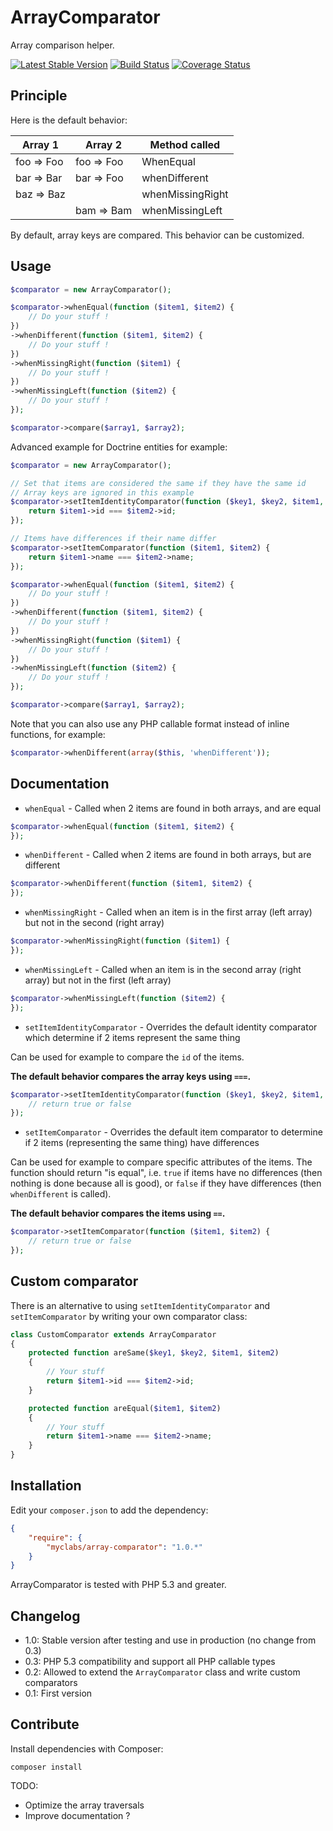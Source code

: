 # ArrayComparator

Array comparison helper.

[![Latest Stable Version](https://poser.pugx.org/myclabs/array-comparator/v/stable.png)](https://packagist.org/packages/myclabs/array-comparator)
[![Build Status](https://travis-ci.org/myclabs/ArrayComparator.png)](https://travis-ci.org/myclabs/ArrayComparator)
[![Coverage Status](https://coveralls.io/repos/myclabs/ArrayComparator/badge.png?branch=master)](https://coveralls.io/r/myclabs/ArrayComparator?branch=master)

## Principle

Here is the default behavior:

Array 1    | Array 2    | Method called
-----------|------------|--------------
foo => Foo | foo => Foo | WhenEqual
bar => Bar | bar => Foo | whenDifferent
baz => Baz |            | whenMissingRight
           | bam => Bam | whenMissingLeft

By default, array keys are compared. This behavior can be customized.

## Usage

```php
$comparator = new ArrayComparator();

$comparator->whenEqual(function ($item1, $item2) {
    // Do your stuff !
})
->whenDifferent(function ($item1, $item2) {
    // Do your stuff !
})
->whenMissingRight(function ($item1) {
    // Do your stuff !
})
->whenMissingLeft(function ($item2) {
    // Do your stuff !
});

$comparator->compare($array1, $array2);
```

Advanced example for Doctrine entities for example:

```php
$comparator = new ArrayComparator();

// Set that items are considered the same if they have the same id
// Array keys are ignored in this example
$comparator->setItemIdentityComparator(function ($key1, $key2, $item1, $item2) {
    return $item1->id === $item2->id;
});

// Items have differences if their name differ
$comparator->setItemComparator(function ($item1, $item2) {
    return $item1->name === $item2->name;
});

$comparator->whenEqual(function ($item1, $item2) {
    // Do your stuff !
})
->whenDifferent(function ($item1, $item2) {
    // Do your stuff !
})
->whenMissingRight(function ($item1) {
    // Do your stuff !
})
->whenMissingLeft(function ($item2) {
    // Do your stuff !
});

$comparator->compare($array1, $array2);
```

Note that you can also use any PHP callable format instead of inline functions, for example:

```php
$comparator->whenDifferent(array($this, 'whenDifferent'));
```

## Documentation

* `whenEqual` - Called when 2 items are found in both arrays, and are equal

```php
$comparator->whenEqual(function ($item1, $item2) {
});
```

* `whenDifferent` - Called when 2 items are found in both arrays, but are different

```php
$comparator->whenDifferent(function ($item1, $item2) {
});
```

* `whenMissingRight` - Called when an item is in the first array (left array) but not in the second (right array)

```php
$comparator->whenMissingRight(function ($item1) {
});
```

* `whenMissingLeft` - Called when an item is in the second array (right array) but not in the first (left array)

```php
$comparator->whenMissingLeft(function ($item2) {
});
```

* `setItemIdentityComparator` - Overrides the default identity comparator which determine if 2 items represent the same thing

Can be used for example to compare the `id` of the items.

**The default behavior compares the array keys using `===`.**

```php
$comparator->setItemIdentityComparator(function ($key1, $key2, $item1, $item2) {
    // return true or false
});
```

* `setItemComparator` - Overrides the default item comparator to determine if 2 items (representing the same thing) have differences

Can be used for example to compare specific attributes of the items. The function should return "is equal", i.e. `true` if items have no differences (then nothing is done because all is good), or `false` if they have differences (then `whenDifferent` is called).

**The default behavior compares the items using `==`.**

```php
$comparator->setItemComparator(function ($item1, $item2) {
    // return true or false
});
```

## Custom comparator

There is an alternative to using `setItemIdentityComparator` and `setItemComparator` by writing your own comparator class:

```php
class CustomComparator extends ArrayComparator
{
    protected function areSame($key1, $key2, $item1, $item2)
    {
        // Your stuff
        return $item1->id === $item2->id;
    }

    protected function areEqual($item1, $item2)
    {
        // Your stuff
        return $item1->name === $item2->name;
    }
}
```

## Installation

Edit your `composer.json` to add the dependency:

```json
{
	"require": {
		"myclabs/array-comparator": "1.0.*"
	}
}
```

ArrayComparator is tested with PHP 5.3 and greater.

## Changelog

- 1.0: Stable version after testing and use in production (no change from 0.3)
- 0.3: PHP 5.3 compatibility and support all PHP callable types
- 0.2: Allowed to extend the `ArrayComparator` class and write custom comparators
- 0.1: First version

## Contribute

Install dependencies with Composer:

    composer install

TODO:

- Optimize the array traversals
- Improve documentation ?
